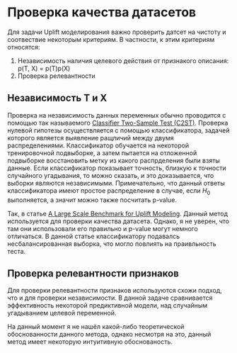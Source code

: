 # Проверка качества датасетов

Для задачи Uplift моделирования важно проверить датсет на чистоту и соотвествие некоторым критериям. В частности, к этим критериям относятся:
1. Независимость наличия целевого действия от признакого описания: p(T, X) = p(T)p(X)
2. Проверка релевантности

## Независимость T и X
Проверка на независимость данных переменных обычно проводится с помощью так называемого [Classifier Two-Sample Test (C2ST)](https://arxiv.org/pdf/1610.06545.pdf). Проверка нулевой гипотезы осуществляется с помощью классификатора, задачей которого является выявление ращличий между двумя распределениями. Классификатор обучается на некоторой тренировочной подвыборке, а затем пытается на отложенной подвыборке восстановить метку из какого распрделения были взяты данные. Если классификатор показывает точность, близкую к точности случайного угадывания, то можно сказать, и это доказывается, что выборки являются независимыми. Примечательно, что данный ответы классификатора имеют простое распределение в случае, если $H_0$ выполняется, а значит можно также посчитать p-value.

Так, в статье [A Large Scale Benchmark for Uplift Modeling](https://s3.us-east-2.amazonaws.com/criteo-uplift-dataset/large-scale-benchmark.pdf). Данный метод используется для проверки качества датасета. Однако, я не уверен, что там они использовали его правильно и p-value могут немного отличаться. В данной статье классификатору подавалсь несбалансированная выборка, что могло повлиять на праивльность теста.

## Проверка релевантности признаков
Для проверки релевантности признаков используются схожи подход, что и для проверки независимости. В данной задаче сравнивается эффективность некоторой предиктивной модели, над случайным угадыванием целевой переменной.

На данный момент я не нашёл какой-либо теоретической обоснованности данного метода, однако несмотря на это, данный метод имеет некоторую интуитивную обоснованость.
